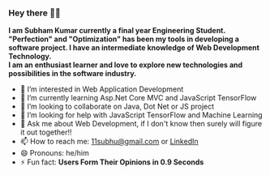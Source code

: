 ### Hey there 👋😄

**I am Subham Kumar currently a final year Engineering Student. "Perfection" and "Optimization" has been my tools in developing a software project. I have an intermediate knowledge of Web Development Technology.**  
**I am an enthusiast learner and love to explore new technologies and possibilities in the software industry.**  

  

- 👀 I’m interested in Web Application Development
- 🌱 I’m currently learning Asp.Net Core MVC and JavaScript TensorFlow
- 👯 I’m looking to collaborate on Java, Dot Net or JS project
- 🤔 I’m looking for help with JavaScript TensorFlow and Machine Learning
- 💬 Ask me about Web Development, if I don't know then surely will figure it out together!!
- 📫 How to reach me: 11subhu@gmail.com or [LinkedIn](https://www.linkedin.com/in/subham-kumar-3133781b0?lipi=urn%3Ali%3Apage%3Ad_flagship3_profile_view_base_contact_details%3BJRo7XDNXTaKoihLC5uhL9w%3D%3D)
- 😄 Pronouns: he/him
- ⚡ Fun fact: **Users Form Their Opinions in 0.9 Seconds**
